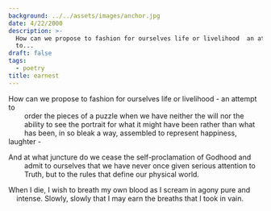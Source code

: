 ```yaml
---
background: ../../assets/images/anchor.jpg
date: 4/22/2000
description: >-
  How can we propose to fashion for ourselves life or livelihood  an attempt
  to...
draft: false
tags:
  - poetry
title: earnest
---
```

  
How can we propose to fashion for ourselves life or livelihood - an attempt to  
        order the pieces of a puzzle when we have neither the will nor the  
        ability to see the portrait for what it might have been rather than what  
        has been, in so bleak a way, assembled to represent happiness, laughter -  
  
And at what juncture do we cease the self-proclamation of Godhood and  
        admit to ourselves that we have never once given serious attention to  
        Truth, but to the rules that define our physical world.  
  
When I die, I wish to breath my own blood as I scream in agony pure and  
    intense. Slowly, slowly that I may earn the breaths that I took in vain.  
